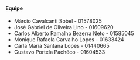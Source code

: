#### Equipe
- Márcio Cavalcanti Sobel - 01578025
- José Gabriel de Oliveira Lino - 01609620
- Carlos Alberto Ramalho Bezerra Neto - 01585045
- Monique Rafaela Carvalho Lopes - 01633424
- Carla Maria Santana Lopes - 01440665
- Gustavo Portela Pachêco - 01604533
